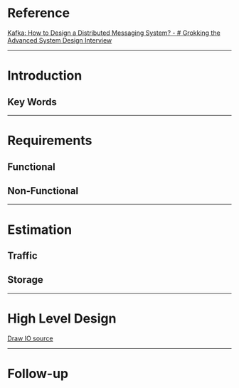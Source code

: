 # Reference
[Kafka: How to Design a Distributed Messaging System? - # Grokking the Advanced System Design Interview](https://www.educative.io/courses/grokking-adv-system-design-intvw/g7z2zNY9RR9)

--- 
# Introduction
## Key Words
---
# Requirements
## **Functional**
## **Non-Functional**
---
# Estimation
## **Traffic**
## **Storage**
---
# High Level Design
[Draw IO source]()

---
# Follow-up


<!--stackedit_data:
eyJoaXN0b3J5IjpbLTE1MTQzMzg2MzVdfQ==
-->